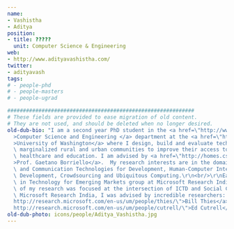 ```yaml
---
name:
- Vashistha
- Aditya
position:
- title: ?????
  unit: Computer Science & Engineering
web:
- http://www.adityavashistha.com/
twitter:
- adityavash
tags:
# - people-phd
# - people-masters
# - people-ugrad

############################################################
# These fields are provided to ease migration of old content.
# They are not used, and should be deleted when no longer desired.
old-dub-bio: "I am a second year PhD student in the <a href=\"http://www.cs.washington.edu/\"\
  >Computer Science and Engineering </a> department at the <a href=\"http://www.washington.edu/\"\
  >University of Washington</a> where I design, build and evaluate technologies for\
  \ marginalized rural and urban communities to improve their access to information,\
  \ healthcare and education. I am advised by <a href=\"http://homes.cs.washington.edu/~gaetano/\"\
  >Prof. Gaetano Borriello</a>.  My research interests are in the domain of Information\
  \ and Communication Technologies for Development, Human-Computer Interaction for\
  \ Development, Crowdsourcing and Ubiquitous Computing.\r\n<br/>\r\nEarlier, I worked\
  \ in Technology for Emerging Markets group at Microsoft Research India where most\
  \ of my research was focused at the intersection of ICTD and Social Computing. At\
  \ Microsoft Research India, I was advised by incredible researchers: <a href=\"\
  http://research.microsoft.com/en-us/um/people/thies/\">Bill Thies</a> and <a href=\"\
  http://research.microsoft.com/en-us/um/people/cutrell/\">Ed Cutrell</a>.\r\n"
old-dub-photo: icons/people/Aditya_Vashistha.jpg
---
```

